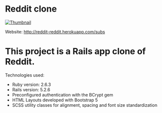 # Reddit clone

[![Thumbnail](https://www.howtogeek.com/wp-content/uploads/2019/12/Reddit-Karma-Header.jpg?width=1198&trim=1,1&bg-color=000&pad=1,1)](http://reddit-reddit.herokuapp.com/subs)

Website: http://reddit-reddit.herokuapp.com/subs

# This project is a Rails app clone of Reddit.

Technologies used:

- Ruby version: 2.6.3
- Rails version: 5.2.6
- Preconfigured authentication with the BCrypt gem
- HTML Layouts developed with Bootstrap 5
- SCSS utility classes for alignment, spacing and font size standardization


